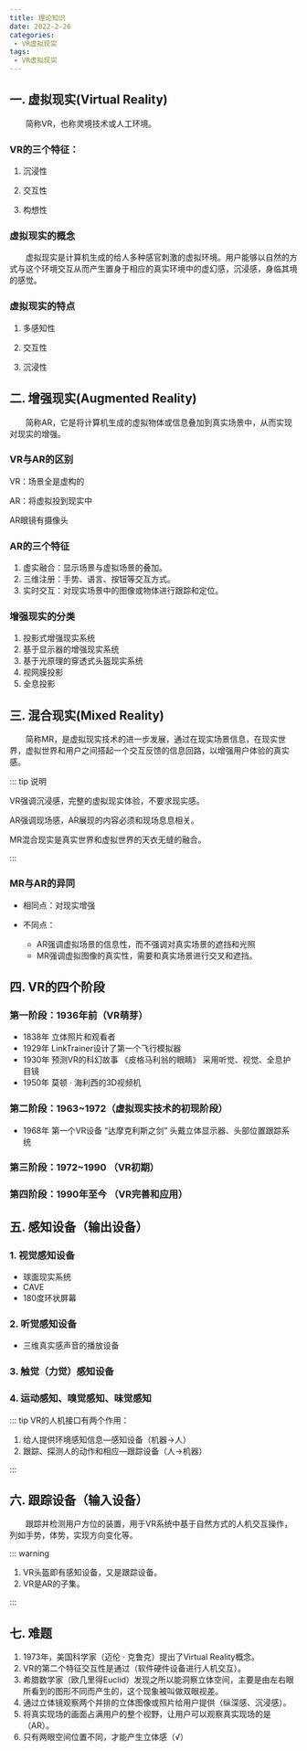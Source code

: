 ```yaml
---
title: 理论知识
date: 2022-2-26
categories: 
 - VR虚拟现实
tags: 
 - VR虚拟现实
---
```


## 一. 虚拟现实(Virtual Reality)

<p style="text-indent: 2em" >简称VR，也称灵境技术或人工环境。</p>

### VR的三个特征：

1. 沉浸性

2. 交互性

3. 构想性

### 虚拟现实的概念

<p style="text-indent: 2em" >虚拟现实是计算机生成的给人多种感官刺激的虚拟环境。用户能够以自然的方式与这个环境交互从而产生置身于相应的真实环境中的虚幻感，沉浸感，身临其境的感觉。</p>

### 虚拟现实的特点

1. 多感知性

2. 交互性

3. 沉浸性

## 二. 增强现实(Augmented Reality)

<p style="text-indent: 2em" >简称AR，它是将计算机生成的虚拟物体或信息叠加到真实场景中，从而实现对现实的增强。</p>

### VR与AR的区别

VR：场景全是虚构的

AR：将虚拟投到现实中

AR眼镜有摄像头

### AR的三个特征

1. 虚实融合：显示场景与虚拟场景的叠加。
2. 三维注册：手势、语言、按钮等交互方式。
3. 实时交互：对现实场景中的图像或物体进行跟踪和定位。

### 增强现实的分类

1. 投影式增强现实系统
2. 基于显示器的增强现实系统
3. 基于光原理的穿透式头盔现实系统
4. 视网膜投影
5. 全息投影

## 三. 混合现实(Mixed Reality)

<p style="text-indent: 2em" >简称MR，是虚拟现实技术的进一步发展，通过在现实场景信息，在现实世界，虚拟世界和用户之间搭起一个交互反馈的信息回路，以增强用户体验的真实感。</p>

::: tip 说明

VR强调沉浸感，完整的虚拟现实体验，不要求现实感。

AR强调现场感，AR展现的内容必须和现场息息相关。

MR混合现实是真实世界和虚拟世界的天衣无缝的融合。

:::

### MR与AR的异同

- 相同点：对现实增强

- 不同点：
  - AR强调虚拟场景的信息性，而不强调对真实场景的遮挡和光照
  - MR强调虚拟图像的真实性，需要和真实场景进行交叉和遮挡。

## 四. VR的四个阶段

### 第一阶段：1936年前（VR萌芽）

- 1838年  立体照片和观看者
- 1929年  LinkTrainer设计了第一个飞行模拟器
- 1930年  预测VR的科幻故事  《皮格马利翁的眼睛》   采用听觉、视觉、全息护目镜
- 1950年  莫顿 · 海利西的3D视频机

### 第二阶段：1963~1972（虚拟现实技术的初现阶段）

- 1968年  第一个VR设备  “达摩克利斯之剑”   头戴立体显示器、头部位置跟踪系统

### 第三阶段：1972~1990 （VR初期）

### 第四阶段：1990年至今 （VR完善和应用）

## 五. 感知设备（输出设备）

### 1. 视觉感知设备

- 球面现实系统
- CAVE
- 180度环状屏幕

### 2. 听觉感知设备

- 三维真实感声音的播放设备

### 3. 触觉（力觉）感知设备

### 4. 运动感知、嗅觉感知、味觉感知

::: tip VR的人机接口有两个作用：

1. 给人提供环境感知信息—感知设备（机器->人）
2. 跟踪、探测人的动作和相应—跟踪设备（人->机器）

:::

## 六. 跟踪设备（输入设备）

<p style="text-indent: 2em" >跟踪并检测用户方位的装置，用于VR系统中基于自然方式的人机交互操作，列如手势，体势，实现方向变化等。</p>

::: warning

1. VR头盔即有感知设备，又是跟踪设备。
2. VR是AR的子集。

:::

## 七. 难题

1. 1973年，美国科学家（迈伦 · 克鲁克）提出了Virtual Reality概念。
2. VR的第二个特征交互性是通过（软件硬件设备进行人机交互）。
3. 希腊数学家（欧几里得Euclid）发现之所以能洞察立体空间，主要是由左右眼所看到的图形不同而产生的，这个现象被叫做双眼视差。
4. 通过立体镜观察两个并排的立体图像或照片给用户提供（纵深感、沉浸感）。
5. 将真实现场的画面占满用户的整个视野，让用户可以观察真实现场的是（AR）。
6. 只有两眼空间位置不同，才能产生立体感（√）
